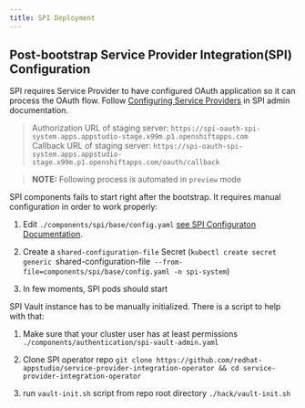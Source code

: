 ```yaml
---
title: SPI Deployment
---
```


## Post-bootstrap Service Provider Integration(SPI) Configuration

SPI requires Service Provider to have configured OAuth application so it can process the OAuth flow. Follow [Configuring Service Providers](https://github.com/redhat-appstudio/service-provider-integration-operator/blob/main/docs/ADMIN.md#configuring-service-providers) in SPI admin documentation.

> Authorization URL of staging server: `https://spi-oauth-spi-system.apps.appstudio-stage.x99m.p1.openshiftapps.com`  
Callback URL of staging server: `https://spi-oauth-spi-system.apps.appstudio-stage.x99m.p1.openshiftapps.com/oauth/callback`

> **NOTE:**  Following process is automated in `preview` mode

SPI components fails to start right after the bootstrap. It requires manual configuration in order to work properly:

1. Edit `./components/spi/base/config.yaml` [see SPI Configuraton Documentation](https://github.com/redhat-appstudio/service-provider-integration-operator/blob/main/docs/ADMIN.md#configuration).

2. Create a `shared-configuration-file` Secret (`kubectl create secret generic `shared-configuration-file` --from-file=components/spi/base/config.yaml -n spi-system`)

3. In few moments, SPI pods should start

SPI Vault instance has to be manually initialized. There is a script to help with that:

1. Make sure that your cluster user has at least permissions `./components/authentication/spi-vault-admin.yaml`

2. Clone SPI operator repo `git clone https://github.com/redhat-appstudio/service-provider-integration-operator && cd service-provider-integration-operator`

3. run `vault-init.sh` script from repo root directory `./hack/vault-init.sh`